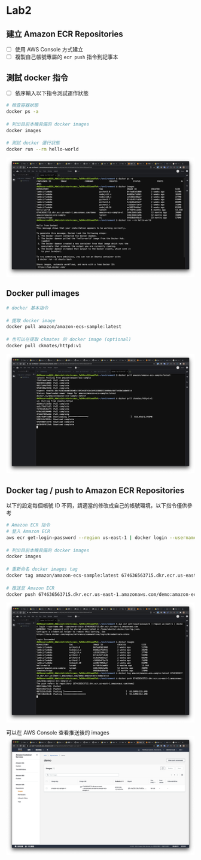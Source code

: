 # Lab2

## 建立 Amazon ECR Repositories

- [ ] 使用 AWS Console 方式建立
- [ ] 複製自己帳號專屬的 `ecr push` 指令到記事本

## 測試 docker 指令

- [ ] 依序輸入以下指令測試運作狀態

```bash
# 檢查容器狀態
docker ps -a

# 列出目前本機具備的 docker images
docker images

# 測試 docker 運行狀態
docker run --rm hello-world
```

![info](docker-test.png)

## Docker pull images

```bash
# docker 基本指令

# 提取 docker image
docker pull amazon/amazon-ecs-sample:latest

# 也可以在提取 ckmates 的 docker image (optional)
docker pull ckmates/httpd:v1
```

![info](docker-pull.png)

## Docker tag / push to Amazon ECR Repositories

以下的設定每個帳號 ID 不同，請適當的修改成自己的帳號環境，以下指令僅供參考

```bash
# Amazon ECR 指令
# 登入 Amazon ECR
aws ecr get-login-password --region us-east-1 | docker login --username AWS --password-stdin 674636563715.dkr.ecr.us-east-1.amazonaws.com

# 列出目前本機具備的 docker images
docker images

# 重新命名 docker images tag
docker tag amazon/amazon-ecs-sample:latest 674636563715.dkr.ecr.us-east-1.amazonaws.com/demo:amazon-ecs-sample-v1

# 推送至 Amazon ECR
docker push 674636563715.dkr.ecr.us-east-1.amazonaws.com/demo:amazon-ecs-sample-v1

```

![info](docker-push-to-ecr.png)  

可以在 AWS Console 查看推送後的 images  
![info](finish.png)

